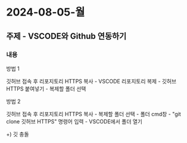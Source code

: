 # 2024-08-05-월

## 주제 - VSCODE와 Github 연동하기

### 내용

방법 1

깃허브 접속 후 리포지토리 HTTPS 복사 - VSCODE 리포지토리 복제 - 깃허브 HTTPS 붙여넣기 - 복제할 폴더 선택

방법 2

깃허브 접속 후 리포지토리 HTTPS 복사 - 복제할 폴더 선택 - 폴더 cmd창 - "git clone 깃허브 HTTPS" 명령어 입력 - VSCODE에서 폴더 열기

+) 깃 충돌